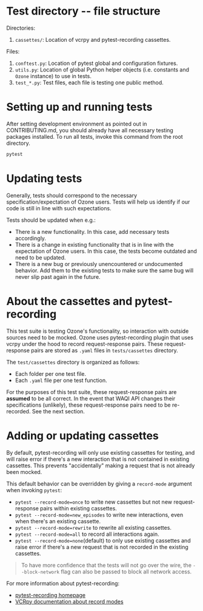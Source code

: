 # Test directory -- file structure

Directories:

1. `cassettes/`: Location of vcrpy and pytest-recording cassettes.

Files:

1. `conftest.py`: Location of pytest global and configuration fixtures.
2. `utils.py`: Location of global Python helper objects (i.e. constants and `Ozone` instance) to use in tests.
3. `test_*.py`: Test files, each file is testing one public method.

# Setting up and running tests

After setting development environment as pointed out in CONTRIBUTING.md, you should already have all necessary testing packages installed. To run all tests, invoke this command from the root directory.

```sh
pytest
```

# Updating tests

Generally, tests should correspond to the necessary specification/expectation of Ozone users. Tests will help us identify if our code is still in line with such expectations.

Tests should be updated when e.g.:
- There is a new functionality. In this case, add necessary tests accordingly.
- There is a change in existing functionality that is in line with the expectation of Ozone users. In this case, the tests become outdated and need to be updated.
- There is a new bug or previously unencountered or undocumented behavior. Add them to the existing tests to make sure the same bug will never slip past again in the future.

# About the cassettes and pytest-recording

This test suite is testing Ozone's functionality, so interaction with outside sources need to be mocked. Ozone uses pytest-recording plugin that uses vcrpy under the hood to record request-response pairs. These request-response pairs are stored as `.yaml` files in `tests/cassettes` directory.

The `test/cassettes` directory is organized as follows:

- Each folder per one test file.
- Each `.yaml` file per one test function.

For the purposes of this test suite, these request-response pairs are **assumed** to be all correct. In the event that WAQI API changes their specifications (unlikely), these request-response pairs need to be re-recorded. See the next section.

# Adding or updating cassettes

By default, pytest-recording will only use existing cassettes for testing, and will raise error if there's a new interaction that is not contained in existing cassettes. This prevents "accidentally" making a request that is not already been mocked.

This default behavior can be overridden by giving a `record-mode` argument when invoking `pytest`:

- `pytest --record-mode=once` to write new cassettes but not new request-response pairs within existing cassettes.
- `pytest --record-mode=new_episodes` to write new interactions, even when there's an existing cassette.
- `pytest --record-mode=rewrite` to rewrite all existing cassettes.
- `pytest --record-mode=all` to record all interactions again.
- `pytest --record-mode=none`(default) to only use existing cassettes and raise error if there's a new request that is not recorded in the existing cassettes.

> To have more confidence that the tests will not go over the wire, the `--block-network` flag can also be passed to block all network access.

For more information about pytest-recording:
- [pytest-recording homepage](https://github.com/kiwicom/pytest-recording)
- [VCRpy documentation about record modes](https://vcrpy.readthedocs.io/en/latest/usage.html#record-modes)
